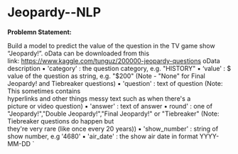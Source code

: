 # Jeopardy--NLP

<b> Problemn Statement:</b>

Build a model to predict the value of the question in the TV game show  “Jeopardy!”. 
oData can be downloaded from this  
link: https://www.kaggle.com/tunguz/200000-jeopardy-questions 
oData description 
▪ 'category' : the question category, e.g. "HISTORY" 
▪ ‘value' : $ value of the question as string, e.g. "$200" (Note - 
"None" for Final Jeopardy! and Tiebreaker questions) 
▪ 'question' : text of question (Note: This sometimes contains  
hyperlinks and other things messy text such as when there's a  
picture or video question) 
▪ 'answer' : text of answer 
▪ round' : one of "Jeopardy!","Double Jeopardy!","Final Jeopardy!"  or "Tiebreaker" (Note: Tiebreaker questions do happen but  
they're very rare (like once every 20 years)) 
▪ 'show_number' : string of show number, e.g '4680' 
▪ 'air_date' : the show air date in format YYYY-MM-DD 
`
